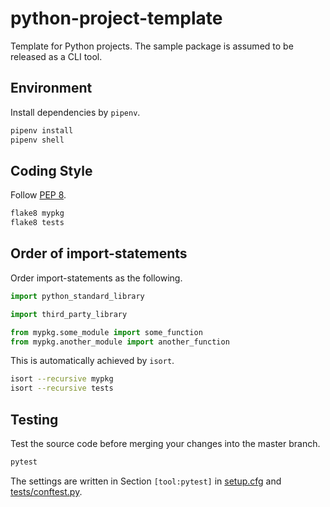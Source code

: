 # python-project-template

Template for Python projects. The sample package is assumed to be released as a CLI tool.

## Environment
Install dependencies by `pipenv`.

```bash
pipenv install
pipenv shell
```

## Coding Style

Follow [PEP 8](https://www.python.org/dev/peps/pep-0008/).

```bash
flake8 mypkg
flake8 tests
```

## Order of import-statements

Order import-statements as the following.

```python
import python_standard_library

import third_party_library

from mypkg.some_module import some_function
from mypkg.another_module import another_function
```

This is automatically achieved by `isort`.

```bash
isort --recursive mypkg
isort --recursive tests
```

## Testing

Test the source code before merging your changes into the master branch.

```bash
pytest
```

The settings are written in Section `[tool:pytest]` in [setup.cfg](setup.cfg) and [tests/conftest.py](tests/conftest.py).
